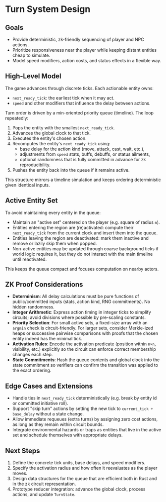 # Turn System Design

## Goals
- Provide deterministic, zk-friendly sequencing of player and NPC actions.
- Prioritize responsiveness near the player while keeping distant entities cheap to simulate.
- Model speed modifiers, action costs, and status effects in a flexible way.

## High-Level Model
The game advances through discrete ticks. Each actionable entity owns:
- `next_ready_tick`: the earliest tick when it may act.
- `speed` and other modifiers that influence the delay between actions.

Turn order is driven by a min-oriented priority queue (timeline). The loop repeatedly:
1. Pops the entity with the smallest `next_ready_tick`.
2. Advances the global clock to that tick.
3. Executes the entity's chosen action.
4. Recomputes the entity's `next_ready_tick` using:
   - base delay for the action kind (move, attack, cast, wait, etc.),
   - adjustments from `speed` stats, buffs, debuffs, or status ailments,
   - optional randomness that is fully committed in advance for zk reproducibility.
5. Pushes the entity back into the queue if it remains active.

This structure mirrors a timeline simulation and keeps ordering deterministic given identical inputs.

## Active Entity Set
To avoid maintaining every entity in the queue:
- Maintain an "active set" centered on the player (e.g. square of radius `n`).
- Entities entering the region are (re)activated: compute their `next_ready_tick` from the current clock and insert them into the queue.
- Entities leaving the region are deactivated: mark them inactive and remove or lazily skip them when popped.
- Non-active entities may be updated through coarse background ticks if world logic requires it, but they do not interact with the main timeline until reactivated.

This keeps the queue compact and focuses computation on nearby actors.

## ZK Proof Considerations
- **Determinism**: All delay calculations must be pure functions of public/committed inputs (stats, action kind, RNG commitments). No hidden randomness.
- **Integer Arithmetic**: Express action timing in integer ticks to simplify circuits; avoid divisions where possible by pre-scaling constants.
- **Priority Selection**: For small active sets, a fixed-size array with an `argmin` check is circuit-friendly. For larger sets, consider Merkle-ized heaps or successive pairwise comparisons with proofs that the chosen entity indeed has the minimal tick.
- **Activation Rules**: Encode the activation predicate (position within `n×n`, visibility, etc.) explicitly so the circuit can enforce correct membership changes each step.
- **State Commitments**: Hash the queue contents and global clock into the state commitment so verifiers can confirm the transition was applied to the exact ordering.

## Edge Cases and Extensions
- Handle ties in `next_ready_tick` deterministically (e.g. break by entity id or committed initiative roll).
- Support "skip turn" actions by setting the new tick to `current_tick + base_delay` without a state change.
- Allow immediate requeues (extra turns) by assigning zero cost actions, as long as they remain within circuit bounds.
- Integrate environmental hazards or traps as entities that live in the active set and schedule themselves with appropriate delays.

## Next Steps
1. Define the concrete tick units, base delays, and speed modifiers.
2. Specify the activation radius and how often it reevaluates as the player moves.
3. Design data structures for the queue that are efficient both in Rust and in the zk circuit representation.
4. Prototype reducer integration: advance the global clock, process actions, and update `TurnState`.
